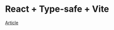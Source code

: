 # React + Type-safe + Vite

[Article](https://medium.com/@tech-adventurer/type-safe-form-validation-in-react-harnessing-zod-and-vite-for-ultimate-efficiency-615f55760820)
